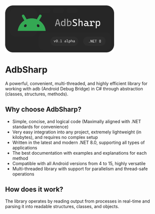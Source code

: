 <a href="url"><img src="https://github.com/NeroXc92/AdbSharp/blob/main/logo.png?raw=true" align="center" height="70%" width="70%" ></a>

# AdbSharp
A powerful, convenient, multi-threaded, and highly efficient library for working with adb (Android Debug Bridge) in C# through abstraction (classes, structures, methods).

## Why choose AdbSharp?
- Simple, concise, and logical code (Maximally aligned with .NET standards for convenience)
- Very easy integration into any project, extremely lightweight (in kilobytes), and requires no complex setup
- Written in the latest and modern .NET 8.0, supporting all types of applications
- The best documentation with examples and explanations for each method
- Compatible with all Android versions from 4 to 15, highly versatile
- Multi-threaded library with support for parallelism and thread-safe operations

## How does it work?
The library operates by reading output from processes in real-time and parsing it into readable structures, classes, and objects.
